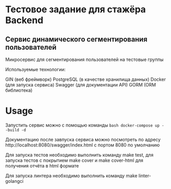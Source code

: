 # Тестовое задание для стажёра Backend
## Сервис динамического сегментирования пользователей
Микросервис для сегментирования пользователей на тестовые группы

Используемые технологии:

GIN (веб фреймворк)
PostgreSQL (в качестве хранилища данных)
Docker (для запуска сервиса)
Swagger (для документации API)
GORM (ORM библиотека)
# Usage
Запустить сервис можно с помощью команды ```bash docker-compose up --build -d```

Документацию после завпуска сервиса можно посмотреть по адресу http://localhost:8080/swagger/index.html с портом 8080 по умолчанию

Для запуска тестов необходимо выполнить команду make test, для запуска тестов с покрытием make cover и make cover-html для получения отчёта в html формате

Для запуска линтера необходимо выполнить команду make linter-golangci
